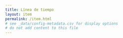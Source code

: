 ```yaml
---
title: Línea de tiempo
layout: item
permalink: /item.html
# see _data/config-metadata.csv for display options
# do not add content to this file
---
```


